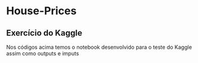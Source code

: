# House-Prices

## Exercício do Kaggle

Nos códigos acima temos o notebook desenvolvido para o teste do Kaggle assim como outputs e imputs
